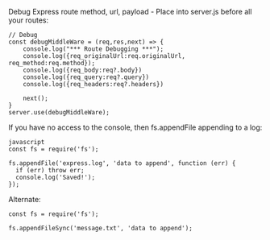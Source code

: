 Debug Express route method, url, payload - Place into server.js before all your routes:
```
// Debug
const debugMiddleWare = (req,res,next) => {
    console.log("*** Route Debugging ***");
    console.log({req_originalUrl:req.originalUrl, req_method:req.method});
    console.log({req_body:req?.body})
    console.log({req_query:req?.query})
    console.log({req_headers:req?.headers})

    next();
}
server.use(debugMiddleWare);
```

If you have no access to the console, then fs.appendFile appending to a log:

```
javascript
const fs = require('fs');

fs.appendFile('express.log', 'data to append', function (err) {
  if (err) throw err;
  console.log('Saved!');
});
```

Alternate:
```
const fs = require('fs');

fs.appendFileSync('message.txt', 'data to append');
```
